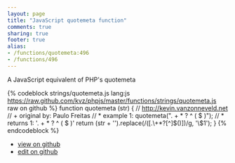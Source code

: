 ```yaml
---
layout: page
title: "JavaScript quotemeta function"
comments: true
sharing: true
footer: true
alias:
- /functions/quotemeta:496
- /functions/496
---
```

A JavaScript equivalent of PHP's quotemeta

{% codeblock strings/quotemeta.js lang:js https://raw.github.com/kvz/phpjs/master/functions/strings/quotemeta.js raw on github %}
function quotemeta (str) {
    // http://kevin.vanzonneveld.net
    // +   original by: Paulo Freitas
    // *     example 1: quotemeta(". + * ? ^ ( $ )");
    // *     returns 1: '\. \+ \* \? \^ \( \$ \)'
    return (str + '').replace(/([\.\\\+\*\?\[\^\]\$\(\)])/g, '\\$1');
}
{% endcodeblock %}

 - [view on github](https://github.com/kvz/phpjs/blob/master/functions/strings/quotemeta.js)
 - [edit on github](https://github.com/kvz/phpjs/edit/master/functions/strings/quotemeta.js)
